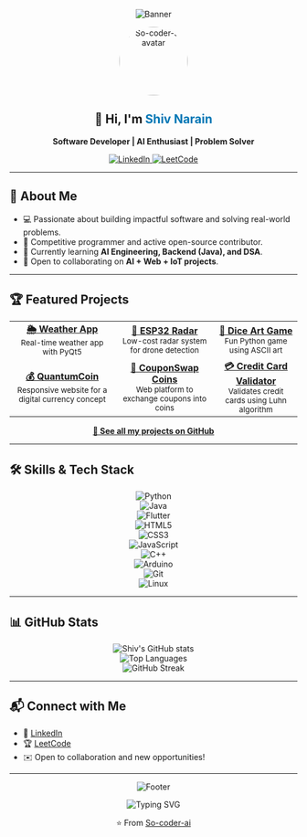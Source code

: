 <!-- Profile README for So-coder-ai (Shiv Narain) -->

<div align="center">
  
  ![Banner](https://capsule-render.vercel.app/api?type=waving&color=0:0077b5,100:00c6ff&height=200&section=header&text=Shiv%20Narain%20🚀&fontSize=40&fontColor=ffffff&animation=fadeIn&fontAlignY=35)

  <img src="https://user-images.githubusercontent.com/So-coder-ai.png" alt="So-coder-ai avatar" width="120" style="border-radius:50%;" />
  
  <h2>👋 Hi, I'm <span style="color:#0077b5">Shiv Narain</span></h2>
  <p><b>Software Developer | AI Enthusiast | Problem Solver</b></p>
  
  <a href="https://www.linkedin.com/in/shiv-narain/" target="_blank">
    <img alt="LinkedIn" src="https://img.shields.io/badge/-LinkedIn-blue?style=flat-square&logo=linkedin&logoColor=white" />
  </a>
  <a href="https://leetcode.com/u/Shiv_Narain/" target="_blank">
    <img alt="LeetCode" src="https://img.shields.io/badge/-LeetCode-orange?style=flat-square&logo=leetcode&logoColor=white" />
  </a>
</div>

---

## 🚀 About Me  

- 💻 Passionate about building impactful software and solving real-world problems.  
- 🎯 Competitive programmer and active open-source contributor.  
- 🌱 Currently learning **AI Engineering, Backend (Java), and DSA**.  
- 🤝 Open to collaborating on **AI + Web + IoT projects**.  

---

## 🏆 Featured Projects  

<div align="center">
  <table>
    <tr>
      <td align="center">
        <a href="https://github.com/So-coder-ai/weather-app-pyqt5">
          <b>🌦 Weather App</b>
        </a>
        <br>
        <sub>Real-time weather app with PyQt5</sub>
      </td>
      <td align="center">
        <a href="https://github.com/So-coder-ai/esp32-radar-drone-detection">
          <b>📡 ESP32 Radar</b>
        </a>
        <br>
        <sub>Low-cost radar system for drone detection</sub>
      </td>
      <td align="center">
        <a href="https://github.com/So-coder-ai/dice-art-game">
          <b>🎲 Dice Art Game</b>
        </a>
        <br>
        <sub>Fun Python game using ASCII art</sub>
      </td>
    </tr>
    <tr>
      <td align="center">
        <a href="https://github.com/So-coder-ai/quantumcoin">
          <b>💰 QuantumCoin</b>
        </a>
        <br>
        <sub>Responsive website for a digital currency concept</sub>
      </td>
      <td align="center">
        <a href="https://github.com/So-coder-ai/couponswap-coins">
          <b>🔄 CouponSwap Coins</b>
        </a>
        <br>
        <sub>Web platform to exchange coupons into coins</sub>
      </td>
      <td align="center">
        <a href="https://github.com/So-coder-ai/credit-card-validator">
          <b>💳 Credit Card Validator</b>
        </a>
        <br>
        <sub>Validates credit cards using Luhn algorithm</sub>
      </td>
    </tr>
  </table>
</div>

<p align="center">
  <a href="https://github.com/So-coder-ai?tab=repositories">
    <b>🌟 See all my projects on GitHub</b>
  </a>
</p>

---

## 🛠️ Skills & Tech Stack  

<div align="center">

![Python](https://img.shields.io/badge/Python-3776AB?style=for-the-badge&logo=python&logoColor=white)  
![Java](https://img.shields.io/badge/Java-ED8B00?style=for-the-badge&logo=java&logoColor=white)  
![Flutter](https://img.shields.io/badge/Flutter-02569B?style=for-the-badge&logo=flutter&logoColor=white)  
![HTML5](https://img.shields.io/badge/HTML5-E34F26?style=for-the-badge&logo=html5&logoColor=white)  
![CSS3](https://img.shields.io/badge/CSS3-1572B6?style=for-the-badge&logo=css3&logoColor=white)  
![JavaScript](https://img.shields.io/badge/JavaScript-F7DF1E?style=for-the-badge&logo=javascript&logoColor=black)  
![C++](https://img.shields.io/badge/C++-00599C?style=for-the-badge&logo=c%2B%2B&logoColor=white)  
![Arduino](https://img.shields.io/badge/Arduino-00979D?style=for-the-badge&logo=arduino&logoColor=white)  
![Git](https://img.shields.io/badge/Git-F05032?style=for-the-badge&logo=git&logoColor=white)  
![Linux](https://img.shields.io/badge/Linux-FCC624?style=for-the-badge&logo=linux&logoColor=black)  

</div>

---

## 📊 GitHub Stats  

<div align="center">

![Shiv's GitHub stats](https://github-readme-stats.vercel.app/api?username=So-coder-ai&show_icons=true&theme=radical)  
![Top Languages](https://github-readme-stats.vercel.app/api/top-langs/?username=So-coder-ai&layout=compact&theme=radical)  
![GitHub Streak](https://github-readme-streak-stats.herokuapp.com/?user=So-coder-ai&theme=radical)

</div>

---

## 📬 Connect with Me  

- 💼 [LinkedIn](https://www.linkedin.com/in/shiv-narain/)  
- 🏆 [LeetCode](https://leetcode.com/u/Shiv_Narain/)  
- ✉️ Open to collaboration and new opportunities!  

---

<div align="center">

![Footer](https://capsule-render.vercel.app/api?type=waving&color=0:00c6ff,100:0077b5&height=100&section=footer)

<img src="https://readme-typing-svg.demolab.com?font=Fira+Code&size=22&duration=2500&pause=1000&color=0077b5&center=true&vCenter=true&width=600&lines=Happy+Coding!+%F0%9F%92%BB;Let's+Connect+and+Build+Something+Great!" alt="Typing SVG" />

⭐️ From [So-coder-ai](https://github.com/So-coder-ai)

</div>
